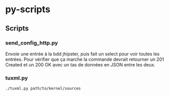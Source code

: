 # py-scripts

## Scripts

### send_config_http.py
Envoie une entrée à la bdd jhipster, puis fait un select pour voir toutes les entrées. Pour vérifier que ça marche la commande devrait retourner un 201 Created et un 200 OK avec un tas de données en JSON entre les deux.

### tuxml.py
    ./tuxml.py path/to/kernel/sources
